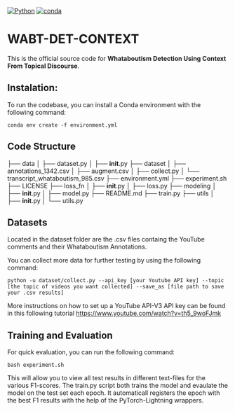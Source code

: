 [![Python](https://img.shields.io/badge/python-3.6%20%7C%203.7%20%7C%203.8%20%7C%203.9-blue)](https://www.python.org)
[![conda](https://img.shields.io/conda/vn/conda-forge/optuna.svg)](https://anaconda.org/conda-forge/optuna)

# WABT-DET-CONTEXT
This is the official source code for **Whataboutism Detection Using Context From Topical Discourse**. 


## Instalation:

To run the codebase, you can install a Conda environment with the following command:

```shell
conda env create -f environment.yml
```

## Code Structure
├── data
│   ├── dataset.py
│   ├── __init__.py
├── dataset
│   ├── annotations_1342.csv
│   ├── augment.csv
│   ├── collect.py
│   └── transcript_whataboutism_985.csv
├── environment.yml
├── experiment.sh
├── LICENSE
├── loss_fn
│   ├── __init__.py
│   ├── loss.py
├── modeling
│   ├── __init__.py
│   ├── model.py
├── README.md
├── train.py
├── utils
│   ├── __init__.py
│   └── utils.py


## Datasets

Located in the dataset folder are the .csv files containg the YouTube comments and their Whataboutism Annotations.

You can collect more data for further testing by using the following command:

```shell
python -u dataset/collect.py --api_key [your Youtube API key] --topic [the topic of videos you want collected] --save_as [file path to save your .csv results]
```

More instructions on how to set up a YouTube API-V3 API key can be found in this following tutorial https://www.youtube.com/watch?v=th5_9woFJmk


## Training and Evaluation

For quick evaluation, you can run the following command: 

```shell
bash experiment.sh
```

This will allow you to view all test results in different text-files for the various F1-scores. The train.py script both trains the model and evaulate the model on the test set each epoch. It automaticall registers the epoch with the best F1 results with the help of the PyTorch-Lightning wrappers.  
